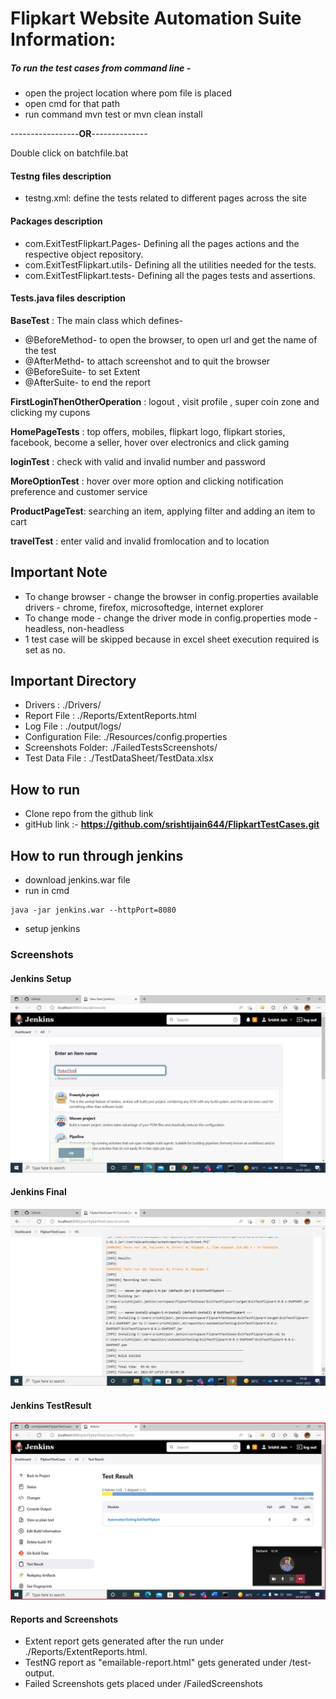 # Flipkart Website Automation Suite Information:

##### To run the test cases from command line -
* open the project location where pom file is placed
* open cmd for that path
* run command mvn test or mvn clean install

 -----------------**OR**--------------
                 
  Double click on batchfile.bat

#### Testng files description
* testng.xml: define the tests related to different pages across the site

#### Packages description
* com.ExitTestFlipkart.Pages- Defining all the pages actions and the respective object repository.
* com.ExitTestFlipkart.utils- Defining all the utilities needed for the tests.
* com.ExitTestFlipkart.tests- Defining all the pages tests and assertions.

#### Tests.java files description
**BaseTest** : The main class which defines-
* @BeforeMethod- to open the browser, to open url and get the name of the test
* @AfterMethd- to attach screenshot and to quit the browser
* @BeforeSuite- to set Extent
* @AfterSuite- to end the report

**FirstLoginThenOtherOperation** : logout , visit profile , super coin zone and clicking my cupons 
 
**HomePageTests** : top offers, mobiles, flipkart logo, flipkart stories, facebook, become a seller, hover over electronics and click gaming

**loginTest** : check with valid and invalid number and password

**MoreOptionTest** : hover over more option and clicking notification preference and customer service

**ProductPageTest**: searching an item, applying filter and adding an item to cart

**travelTest** : enter valid and invalid fromlocation and to location

## Important Note

- To change browser - change the browser in config.properties
 available drivers - chrome, firefox, microsoftedge, internet explorer
- To change mode - change the driver mode in config.properties
mode -  headless, non-headless
- 1 test case will be skipped because in excel sheet execution required is set as no.

## Important Directory

- Drivers : ./Drivers/
- Report File : ./Reports/ExtentReports.html
- Log File : ./output/logs/
- Configuration File: ./Resources/config.properties
- Screenshots Folder: ./FailedTestsScreenshots/
- Test Data File : ./TestDataSheet/TestData.xlsx

## How to run

- Clone repo from the github link
- gitHub link :- **https://github.com/srishtijain644/FlipkartTestCases.git**

## How to run through jenkins

- download jenkins.war file
- run in cmd 

```
java -jar jenkins.war --httpPort=8080
```

- setup jenkins

### Screenshots

#### Jenkins Setup 

![Jenkins Setup](./jenkinsPictures/setup.png)


#### Jenkins Final

![Jenkins Final](./jenkinsPictures/build.png)

#### Jenkins TestResult

![Jenkins Final](./jenkinsPictures/testResult.png)

#### Reports and Screenshots
* Extent report gets generated after the run under ./Reports/ExtentReports.html.
* TestNG report as "emailable-report.html" gets generated under /test-output.
* Failed Screenshots gets placed under /FailedScreenshots


